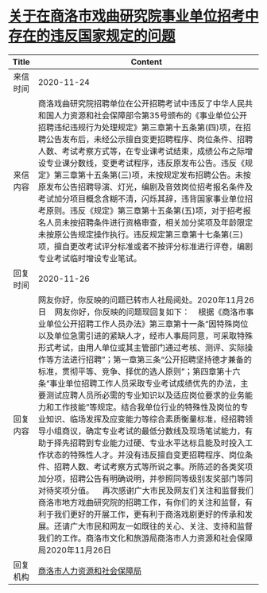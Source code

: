 # <a href="http://www.shangluo.gov.cn/zmhd/ldxxxx.jsp?urltype=leadermail.LeaderMailContentUrl&wbtreeid=1112&leadermailid=6646">关于在商洛市戏曲研究院事业单位招考中存在的违反国家规定的问题</a>
|Title|Content|
|:---:|---|
|来信时间|2020-11-24|
|来信内容|商洛戏曲研究院招聘单位在公开招聘考试中违反了中华人民共和国人力资源和社会保障部令第35号颁布的《事业单位公开招聘违纪违规行为处理规定》第三章第十五条第(四)项，在招聘公告发布后，未经公示擅自变更招聘程序、岗位条件、招聘人数、考试考察方式等，在专业课考试结束，成绩公布之际增设专业课分数线，变更考试程序，违反原发布公告。违反《规定》第三章第十五条第(三)项，未按规定发布招聘公告。未按原发布公告招聘导演、灯光，编剧及音效岗位招考报名条件及考试加分项目概念含糊不清，闪烁其辞，违背国家事业单位招考原则。违反《规定》第三章第十五条第(五)项，对于招考报名人员未按招聘条件进行资格审查，相关加分奖项及年龄限定未按原公告规定操作执行。违反规定第三章第十七条第(三)项，擅自更改考试评分标准或者不按评分标准进行评卷，编剧专业考试临时增设专业笔试。|
|回复时间|2020-11-26|
|回复内容|网友你好，你反映的问题已转市人社局阅处。2020年11月26日    网友你好，你反映的问题现回复如下：    根据《商洛市事业单位公开招聘工作人员办法》第三章第十一条“因特殊岗位以及单位急需引进的紧缺人才，经市人事局同意，可采取特殊形式考试，由用人单位或其主管部门通过考核、测评、实际操作等方法进行招聘”；第一章第三条“公开招聘坚持德才兼备的标准，贯彻平等、竞争、择优的选人原则”；第四章第十六条“事业单位招聘工作人员采取专业考试成绩优先的办法，主要测试应聘人员所必需的专业知识以及适应岗位要求的业务能力和工作技能”等规定。结合我单位行业的特殊性及岗位的专业知识、临场发挥及应变能力等综合素质衡量标准，经招聘领导小组商议，确定专业考试的最低分数线及现场笔试能力，有助于择先招聘到专业能力过硬、专业水平达标且能及时投入工作状态的特殊性人才。并没有违反擅自变更招聘程序、岗位条件、招聘人数、考试考察方式等所说之事。所陈述的各类奖项加分项，招聘公告有明确说明，并参照同等级别发奖部门等同对待奖项分值。    再次感谢广大市民及网友们关注和监督我们商洛市地方戏曲研究院的招聘工作，有你们的关注和监督，有利于我们更好的开展工作，更有利于商洛戏剧更好的传承和发展。还请广大市民和网友一如既往的关心、关注、支持和监督我们的工作。商洛市文化和旅游局商洛市人力资源和社会保障局2020年11月26日|
|回复机构|<a href="../../categories/agencies/商洛市人力资源和社会保障局.md">商洛市人力资源和社会保障局</a>|